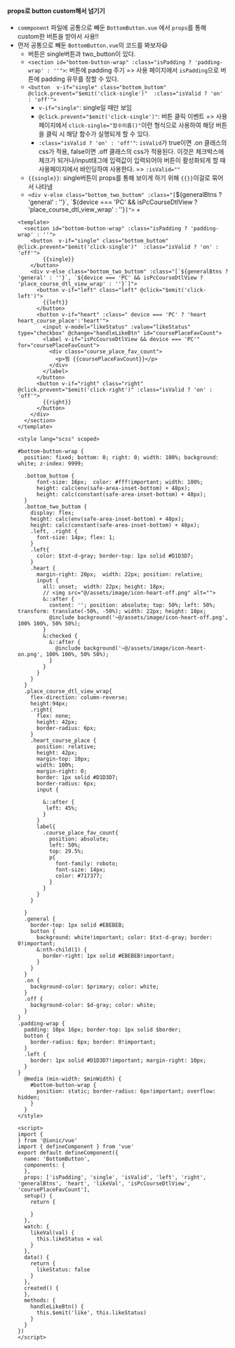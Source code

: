 #### props로 button custom해서 넘기기
+ `commponent` 파일에 공통으로 빼둔 `BottomButton.vue` 에서 `props`를 통해 custom한 버튼을 받아서 사용!!
+ 먼저 공통으로 빼둔 `BottomButton.vue`의 코드를 봐보자😃
  + 버튼은 single버튼과 two_button이 있다.
  + `<section id="bottom-button-wrap" :class="isPadding ? 'padding-wrap' : ''">`: 버튼에 padding 주기 => 사용 페이지에서 `isPadding`으로 버튼에 padding 유무를 정할 수 있다.
  + `<button  v-if="single" class="bottom_buttom"  @click.prevent="$emit('click-single')"  :class="isValid ? 'on' : 'off'">`
    + `v-if="single"`: single일 때만 보임
    +  `@click.prevent="$emit('click-single')"`: 버튼 클릭 이벤트 => 사용 페이지에서 `click-single="함수이름()"`이런 형식으로 사용하여 해당 버튼을 클릭 시 해당 함수가 실행되게 할 수 있다.
    + `:class="isValid ? 'on' : 'off'"`: `isValid`가 true이면 .on 클래스의 css가 적용, false이면 .off 클래스의 css가 적용된다. 이것은 체크박스에 체크가 되거나/input태그에 입력값이 입력되어야 버튼이 활성화되게 할 때 사용페이지에서 바인딩하여 사용한다. => `:isValid=""`
  + `{{single}}`: single버튼이 props를 통해 보이게 하기 위해 `{{}}`이걸로 묶어서 나타냄
  + `<div v-else class="bottom_two_buttom" :class="[`${generalBtns ? 'general' : ''}`, `${device === 'PC' && isPcCourseDtlView ? 'place_course_dtl_view_wrap' : ''}`]">`
    + 
  ```node
  <template>
    <section id="bottom-button-wrap" :class="isPadding ? 'padding-wrap' : ''">
      <button  v-if="single" class="bottom_buttom"  @click.prevent="$emit('click-single')"  :class="isValid ? 'on' : 'off'">
          {{single}}
      </button>
      <div v-else class="bottom_two_buttom" :class="[`${generalBtns ? 'general' : ''}`, `${device === 'PC' && isPcCourseDtlView ? 'place_course_dtl_view_wrap' : ''}`]">
        <button v-if="left" class="left" @click="$emit('click-left')">
          {{left}}
        </button>
        <button v-if="heart" :class=" device === 'PC' ? 'heart heart_course_place':'heart'">
          <input v-model="likeStatus" :value="likeStatus" type="checkbox" @change="handleLikeBtn" id="coursePlaceFavCount">
          <label v-if="isPcCourseDtlView && device === 'PC'" for="coursePlaceFavCount">
            <div class="course_place_fav_count">
              <p>찜 {{coursePlaceFavCount}}</p>
            </div>
          </label>
        </button>
        <button v-if="right" class="right" @click.prevent="$emit('click-right')" :class="isValid ? 'on' : 'off'">
          {{right}}
        </button>
      </div>
    </section>
  </template>

  <style lang="scss" scoped>

  #bottom-button-wrap {
    position: fixed; bottom: 0; right: 0; width: 100%; background: white; z-index: 9999;

    .bottom_buttom {
        font-size: 16px;  color: #fff!important; width: 100%;
        height: calc(env(safe-area-inset-bottom) + 48px);
        height: calc(constant(safe-area-inset-bottom) + 48px);
    }
    .bottom_two_buttom {
      display: flex;
      height: calc(env(safe-area-inset-bottom) + 48px);
      height: calc(constant(safe-area-inset-bottom) + 48px);
      .left, .right {
        font-size: 14px; flex: 1;
      }
      .left{
        color: $txt-d-gray; border-top: 1px solid #D1D3D7;
      }
      .heart {
        margin-right: 20px;  width: 22px; position: relative;
        input {
          all: unset;  width: 22px; height: 18px;
          // <img src="@/assets/image/icon-heart-off.png" alt="">
          &::after {
            content: ''; position: absolute; top: 50%; left: 50%; transform: translate(-50%, -50%); width: 22px; height: 18px;
            @include background('~@/assets/image/icon-heart-off.png', 100% 100%, 50% 50%);
          }
          &:checked {
            &::after {
              @include background('~@/assets/image/icon-heart-on.png', 100% 100%, 50% 50%);
            }
          }
        }
      }
    }
    .place_course_dtl_view_wrap{
      flex-direction: column-reverse;
      height:94px;
      .right{
        flex: none;
        height: 42px;
        border-radius: 6px;
      }
      .heart_course_place {
        position: relative;
        height: 42px;
        margin-top: 10px;
        width: 100%;
        margin-right: 0;
        border: 1px solid #D1D3D7;
        border-radius: 6px;
        input {

          &::after {
           left: 45%;
          }
        }
        label{
          .course_place_fav_count{
            position: absolute;
            left: 50%;
            top: 29.5%;
            p{
              font-family: roboto;
              font-size: 14px;
              color: #717377;
            }
          }
        }
      }

    }
    .general {
      border-top: 1px solid #EBEBEB;
      button {
        background: white!important; color: $txt-d-gray; border: 0!important;
        &:nth-child(1) {
          border-right: 1px solid #EBEBEB!important;
        }
      }
    }
    .on {
      background-color: $primary; color: white;
    }
    .off {
      background-color: $d-gray; color: white;
    }
  }
  .padding-wrap {
    padding: 10px 16px; border-top: 1px solid $border;
    button {
      border-radius: 6px; border: 0!important;
    }
    .left {
      border: 1px solid #D1D3D7!important; margin-right: 10px;
    }
  }
    @media (min-width: $minWidth) {
      #bottom-button-wrap {
        position: static; border-radius: 6px!important; overflow: hidden;
      }
    }
  </style>

  <script>
  import {
  } from '@ionic/vue'
  import { defineComponent } from 'vue'
  export default defineComponent({
    name: 'BottomButton',
    components: {
    },
    props: ['isPadding', 'single', 'isValid', 'left', 'right', 'generalBtns', 'heart', 'likeVal', 'isPcCourseDtlView', 'coursePlaceFavCount'],
    setup() {
      return {

      }
    },
    watch: {
      likeVal(val) {
        this.likeStatus = val
      }
    },
    data() {
      return {
        likeStatus: false
      }
    },
    created() {
    },
    methods: {
      handleLikeBtn() {
        this.$emit('like', this.likeStatus)
      }
    }
  })
  </script>
  ```
